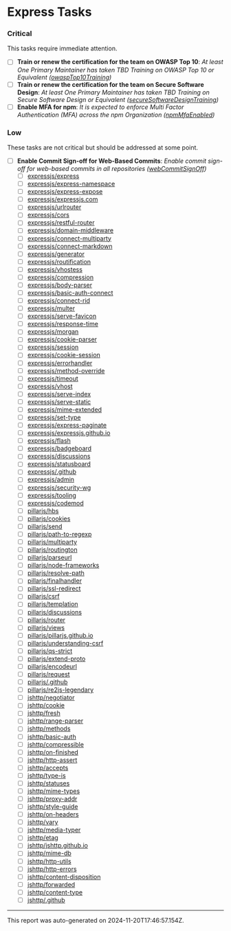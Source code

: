 # Express Tasks

### Critical

This tasks require immediate attention.

- [ ] **Train or renew the certification for the team on OWASP Top 10**: _At least One Primary Maintainer has taken TBD Training on OWASP Top 10 or Equivalent ([owaspTop10Training](https://openjs-security-program-standards.netlify.app/details/item-1))_
- [ ] **Train or renew the certification for the team on Secure Software Design**: _At least One Primary Maintainer has taken TBD Training on Secure Software Design or Equivalent ([secureSoftwareDesignTraining](https://openjs-security-program-standards.netlify.app/details/item-1))_
- [ ] **Enable MFA for npm**: _It is expected to enforce Multi Factor Authentication (MFA) across the npm Organization ([npmMfaEnabled](https://openjs-security-program-standards.netlify.app/details/item-3))_

### Low

These tasks are not critical but should be addressed at some point.

- [ ] **Enable Commit Sign-off for Web-Based Commits**: _Enable commit sign-off for web-based commits in all repositories ([webCommitSignOff](https://openjs-security-program-standards.netlify.app/details/item-62))_
    - [ ] [expressjs/express](https://github.com/expressjs/express)
    - [ ] [expressjs/express-namespace](https://github.com/expressjs/express-namespace)
    - [ ] [expressjs/express-expose](https://github.com/expressjs/express-expose)
    - [ ] [expressjs/expressjs.com](https://github.com/expressjs/expressjs.com)
    - [ ] [expressjs/urlrouter](https://github.com/expressjs/urlrouter)
    - [ ] [expressjs/cors](https://github.com/expressjs/cors)
    - [ ] [expressjs/restful-router](https://github.com/expressjs/restful-router)
    - [ ] [expressjs/domain-middleware](https://github.com/expressjs/domain-middleware)
    - [ ] [expressjs/connect-multiparty](https://github.com/expressjs/connect-multiparty)
    - [ ] [expressjs/connect-markdown](https://github.com/expressjs/connect-markdown)
    - [ ] [expressjs/generator](https://github.com/expressjs/generator)
    - [ ] [expressjs/routification](https://github.com/expressjs/routification)
    - [ ] [expressjs/vhostess](https://github.com/expressjs/vhostess)
    - [ ] [expressjs/compression](https://github.com/expressjs/compression)
    - [ ] [expressjs/body-parser](https://github.com/expressjs/body-parser)
    - [ ] [expressjs/basic-auth-connect](https://github.com/expressjs/basic-auth-connect)
    - [ ] [expressjs/connect-rid](https://github.com/expressjs/connect-rid)
    - [ ] [expressjs/multer](https://github.com/expressjs/multer)
    - [ ] [expressjs/serve-favicon](https://github.com/expressjs/serve-favicon)
    - [ ] [expressjs/response-time](https://github.com/expressjs/response-time)
    - [ ] [expressjs/morgan](https://github.com/expressjs/morgan)
    - [ ] [expressjs/cookie-parser](https://github.com/expressjs/cookie-parser)
    - [ ] [expressjs/session](https://github.com/expressjs/session)
    - [ ] [expressjs/cookie-session](https://github.com/expressjs/cookie-session)
    - [ ] [expressjs/errorhandler](https://github.com/expressjs/errorhandler)
    - [ ] [expressjs/method-override](https://github.com/expressjs/method-override)
    - [ ] [expressjs/timeout](https://github.com/expressjs/timeout)
    - [ ] [expressjs/vhost](https://github.com/expressjs/vhost)
    - [ ] [expressjs/serve-index](https://github.com/expressjs/serve-index)
    - [ ] [expressjs/serve-static](https://github.com/expressjs/serve-static)
    - [ ] [expressjs/mime-extended](https://github.com/expressjs/mime-extended)
    - [ ] [expressjs/set-type](https://github.com/expressjs/set-type)
    - [ ] [expressjs/express-paginate](https://github.com/expressjs/express-paginate)
    - [ ] [expressjs/expressjs.github.io](https://github.com/expressjs/expressjs.github.io)
    - [ ] [expressjs/flash](https://github.com/expressjs/flash)
    - [ ] [expressjs/badgeboard](https://github.com/expressjs/badgeboard)
    - [ ] [expressjs/discussions](https://github.com/expressjs/discussions)
    - [ ] [expressjs/statusboard](https://github.com/expressjs/statusboard)
    - [ ] [expressjs/.github](https://github.com/expressjs/.github)
    - [ ] [expressjs/admin](https://github.com/expressjs/admin)
    - [ ] [expressjs/security-wg](https://github.com/expressjs/security-wg)
    - [ ] [expressjs/tooling](https://github.com/expressjs/tooling)
    - [ ] [expressjs/codemod](https://github.com/expressjs/codemod)
    - [ ] [pillarjs/hbs](https://github.com/pillarjs/hbs)
    - [ ] [pillarjs/cookies](https://github.com/pillarjs/cookies)
    - [ ] [pillarjs/send](https://github.com/pillarjs/send)
    - [ ] [pillarjs/path-to-regexp](https://github.com/pillarjs/path-to-regexp)
    - [ ] [pillarjs/multiparty](https://github.com/pillarjs/multiparty)
    - [ ] [pillarjs/routington](https://github.com/pillarjs/routington)
    - [ ] [pillarjs/parseurl](https://github.com/pillarjs/parseurl)
    - [ ] [pillarjs/node-frameworks](https://github.com/pillarjs/node-frameworks)
    - [ ] [pillarjs/resolve-path](https://github.com/pillarjs/resolve-path)
    - [ ] [pillarjs/finalhandler](https://github.com/pillarjs/finalhandler)
    - [ ] [pillarjs/ssl-redirect](https://github.com/pillarjs/ssl-redirect)
    - [ ] [pillarjs/csrf](https://github.com/pillarjs/csrf)
    - [ ] [pillarjs/templation](https://github.com/pillarjs/templation)
    - [ ] [pillarjs/discussions](https://github.com/pillarjs/discussions)
    - [ ] [pillarjs/router](https://github.com/pillarjs/router)
    - [ ] [pillarjs/views](https://github.com/pillarjs/views)
    - [ ] [pillarjs/pillarjs.github.io](https://github.com/pillarjs/pillarjs.github.io)
    - [ ] [pillarjs/understanding-csrf](https://github.com/pillarjs/understanding-csrf)
    - [ ] [pillarjs/qs-strict](https://github.com/pillarjs/qs-strict)
    - [ ] [pillarjs/extend-proto](https://github.com/pillarjs/extend-proto)
    - [ ] [pillarjs/encodeurl](https://github.com/pillarjs/encodeurl)
    - [ ] [pillarjs/request](https://github.com/pillarjs/request)
    - [ ] [pillarjs/.github](https://github.com/pillarjs/.github)
    - [ ] [pillarjs/re2js-legendary](https://github.com/pillarjs/re2js-legendary)
    - [ ] [jshttp/negotiator](https://github.com/jshttp/negotiator)
    - [ ] [jshttp/cookie](https://github.com/jshttp/cookie)
    - [ ] [jshttp/fresh](https://github.com/jshttp/fresh)
    - [ ] [jshttp/range-parser](https://github.com/jshttp/range-parser)
    - [ ] [jshttp/methods](https://github.com/jshttp/methods)
    - [ ] [jshttp/basic-auth](https://github.com/jshttp/basic-auth)
    - [ ] [jshttp/compressible](https://github.com/jshttp/compressible)
    - [ ] [jshttp/on-finished](https://github.com/jshttp/on-finished)
    - [ ] [jshttp/http-assert](https://github.com/jshttp/http-assert)
    - [ ] [jshttp/accepts](https://github.com/jshttp/accepts)
    - [ ] [jshttp/type-is](https://github.com/jshttp/type-is)
    - [ ] [jshttp/statuses](https://github.com/jshttp/statuses)
    - [ ] [jshttp/mime-types](https://github.com/jshttp/mime-types)
    - [ ] [jshttp/proxy-addr](https://github.com/jshttp/proxy-addr)
    - [ ] [jshttp/style-guide](https://github.com/jshttp/style-guide)
    - [ ] [jshttp/on-headers](https://github.com/jshttp/on-headers)
    - [ ] [jshttp/vary](https://github.com/jshttp/vary)
    - [ ] [jshttp/media-typer](https://github.com/jshttp/media-typer)
    - [ ] [jshttp/etag](https://github.com/jshttp/etag)
    - [ ] [jshttp/jshttp.github.io](https://github.com/jshttp/jshttp.github.io)
    - [ ] [jshttp/mime-db](https://github.com/jshttp/mime-db)
    - [ ] [jshttp/http-utils](https://github.com/jshttp/http-utils)
    - [ ] [jshttp/http-errors](https://github.com/jshttp/http-errors)
    - [ ] [jshttp/content-disposition](https://github.com/jshttp/content-disposition)
    - [ ] [jshttp/forwarded](https://github.com/jshttp/forwarded)
    - [ ] [jshttp/content-type](https://github.com/jshttp/content-type)
    - [ ] [jshttp/.github](https://github.com/jshttp/.github)

---

This report was auto-generated on 2024-11-20T17:46:57.154Z.

